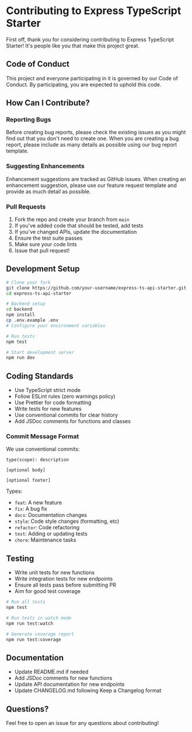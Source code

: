 # Contributing to Express TypeScript Starter

First off, thank you for considering contributing to Express TypeScript Starter! It's people like you that make this project great.

## Code of Conduct

This project and everyone participating in it is governed by our Code of Conduct. By participating, you are expected to uphold this code.

## How Can I Contribute?

### Reporting Bugs

Before creating bug reports, please check the existing issues as you might find out that you don't need to create one. When you are creating a bug report, please include as many details as possible using our bug report template.

### Suggesting Enhancements

Enhancement suggestions are tracked as GitHub issues. When creating an enhancement suggestion, please use our feature request template and provide as much detail as possible.

### Pull Requests

1. Fork the repo and create your branch from `main`
2. If you've added code that should be tested, add tests
3. If you've changed APIs, update the documentation
4. Ensure the test suite passes
5. Make sure your code lints
6. Issue that pull request!

## Development Setup

```bash
# Clone your fork
git clone https://github.com/your-username/express-ts-api-starter.git
cd express-ts-api-starter

# Backend setup
cd backend
npm install
cp .env.example .env
# Configure your environment variables

# Run tests
npm test

# Start development server  
npm run dev
```

## Coding Standards

- Use TypeScript strict mode
- Follow ESLint rules (zero warnings policy)
- Use Prettier for code formatting
- Write tests for new features
- Use conventional commits for clear history
- Add JSDoc comments for functions and classes

### Commit Message Format

We use conventional commits:

```
type(scope): description

[optional body]

[optional footer]
```

Types:
- `feat`: A new feature
- `fix`: A bug fix
- `docs`: Documentation changes
- `style`: Code style changes (formatting, etc)
- `refactor`: Code refactoring
- `test`: Adding or updating tests
- `chore`: Maintenance tasks

## Testing

- Write unit tests for new functions
- Write integration tests for new endpoints
- Ensure all tests pass before submitting PR
- Aim for good test coverage

```bash
# Run all tests
npm test

# Run tests in watch mode
npm run test:watch

# Generate coverage report
npm run test:coverage
```

## Documentation

- Update README.md if needed
- Add JSDoc comments for new functions
- Update API documentation for new endpoints
- Update CHANGELOG.md following Keep a Changelog format

## Questions?

Feel free to open an issue for any questions about contributing!

